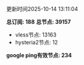 更新时间2025-10-14 13:11:04

**总订阅: 188**
**总节点: 39157**
- vless节点: 13163
- hysteria2节点: 12

**google ping有效节点: 234**
